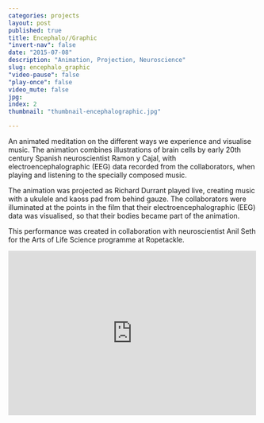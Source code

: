 ```yaml
---
categories: projects
layout: post
published: true
title: Encephalo//Graphic
"invert-nav": false
date: "2015-07-08"
description: "Animation, Projection, Neuroscience"
slug: encephalo_graphic
"video-pause": false
"play-once": false
video_mute: false
jpg: 
index: 2
thumbnail: "thumbnail-encephalographic.jpg"

---
```


An animated meditation on the different ways we experience and visualise music. The animation combines illustrations of brain cells by early 20th century Spanish neuroscientist Ramon y Cajal, with electroencephalographic (EEG) data recorded from the collaborators, when playing and listening to the specially composed music.

The animation was projected as Richard Durrant played live, creating music with a ukulele and kaoss pad from behind gauze. The collaborators were illuminated at the points in the film that their electroencephalographic (EEG) data was visualised, so that their bodies became part of the animation.

This performance was created in collaboration with neuroscientist Anil Seth for the Arts of Life Science programme at Ropetackle.

<iframe src="https://player.vimeo.com/video/19599012" width="500" height="331" frameborder="0" webkitallowfullscreen mozallowfullscreen allowfullscreen></iframe> 
